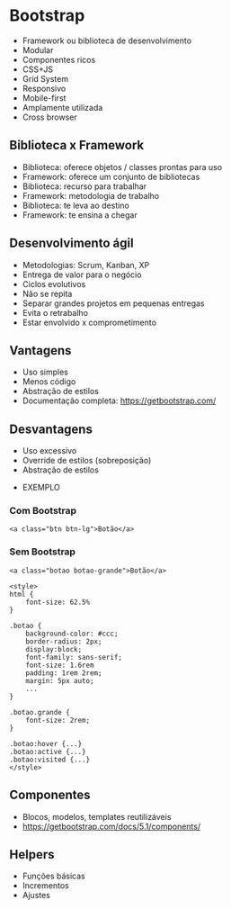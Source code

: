 # Bootstrap
- Framework ou biblioteca de desenvolvimento
- Modular
- Componentes ricos
- CSS+JS
- Grid System
- Responsivo
- Mobile-first
- Amplamente utilizada
- Cross browser

## Biblioteca x Framework
- Biblioteca: oferece objetos / classes prontas para uso
- Framework: oferece um conjunto de bibliotecas
- Biblioteca: recurso para trabalhar
- Framework: metodologia de trabalho
- Biblioteca: te leva ao destino
- Framework: te ensina a chegar

## Desenvolvimento ágil
- Metodologias: Scrum, Kanban, XP
- Entrega de valor para o negócio
- Ciclos evolutivos
- Não se repita
- Separar grandes projetos em pequenas entregas
- Evita o retrabalho
- Estar envolvido x comprometimento

## Vantagens
- Uso simples
- Menos código
- Abstração de estilos
- Documentação completa: https://getbootstrap.com/

## Desvantagens
- Uso excessivo
- Override de estilos (sobreposição)
- Abstração de estilos

* EXEMPLO

### Com Bootstrap
```
<a class="btn btn-lg">Botão</a>
```

### Sem Bootstrap
```
<a class="botao botao-grande">Botão</a>

<style>
html {
    font-size: 62.5%
}

.botao {
    background-color: #ccc;
    border-radius: 2px;
    display:block;
    font-family: sans-serif;
    font-size: 1.6rem
    padding: 1rem 2rem;
    margin: 5px auto;
    ...
}

.botao.grande {
    font-size: 2rem;
}

.botao:hover {...}
.botao:active {...}
.botao:visited {...}
</style>

```

## Componentes
- Blocos, modelos, templates reutilizáveis
- https://getbootstrap.com/docs/5.1/components/

## Helpers
- Funções básicas
- Incrementos
- Ajustes